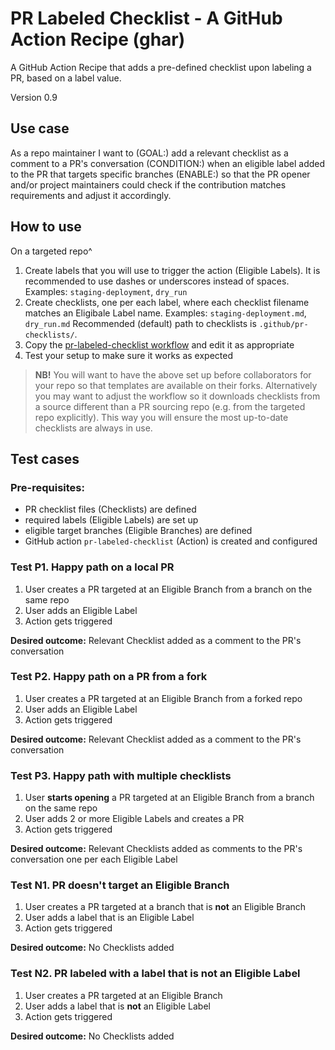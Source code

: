 # PR Labeled Checklist - A GitHub Action Recipe (ghar)

A GitHub Action Recipe that adds a pre-defined checklist
upon labeling a PR, based on a label value.

Version 0.9

## Use case

As a repo maintainer I want to 
(GOAL:) add a relevant checklist as a comment to a PR's conversation
(CONDITION:) when an eligible label added to the PR that targets specific branches
(ENABLE:) so that the PR opener and/or project maintainers
could check if the contribution matches requirements
and adjust it accordingly.

## How to use

On a targeted repo^
1. Create labels that you will use to trigger the action (Eligible Labels).
   It is recommended to use dashes or underscores instead of spaces.
   Examples: `staging-deployment`, `dry_run`
1. Create checklists, one per each label, where each checklist filename matches an Eligibale Label name.
   Examples: `staging-deployment.md`, `dry_run.md`
   Recommended (default) path to checklists is `.github/pr-checklists/`.
1. Copy the [pr-labeled-checklist workflow](.github/workflows/pr-labeled-checklist.yml) and edit it as appropriate
1. Test your setup to make sure it works as expected

> **NB!** You will want to have the above set up before collaborators for your repo
> so that templates are available on their forks. Alternatively you may want to adjust
> the workflow so it downloads checklists from a source different than a PR sourcing repo
> (e.g. from the targeted repo explicitly). This way you will ensure the most up-to-date
> checklists are always in use.

## Test cases

### Pre-requisites:
- PR checklist files (Checklists) are defined
- required labels (Eligible Labels) are set up
- eligible target branches (Eligible Branches) are defined
- GitHub action `pr-labeled-checklist` (Action) is created and configured

### Test P1. Happy path on a local PR

1. User creates a PR targeted at an Eligible Branch from a branch on the same repo
1. User adds an Eligible Label
1. Action gets triggered

**Desired outcome:** Relevant Checklist added as a comment to the PR's conversation

### Test P2. Happy path on a PR from a fork

1. User creates a PR targeted at an Eligible Branch from a forked repo
1. User adds an Eligible Label
1. Action gets triggered

**Desired outcome:** Relevant Checklist added as a comment to the PR's conversation

### Test P3. Happy path with multiple checklists

1. User **starts opening** a PR targeted at an Eligible Branch from a branch on the same repo
1. User adds 2 or more Eligible Labels and creates a PR
1. Action gets triggered

**Desired outcome:** Relevant Checklists added as comments to the PR's conversation
one per each Eligible Label

### Test N1. PR doesn't target an Eligible Branch

1. User creates a PR targeted at a branch that is **not** an Eligible Branch
1. User adds a label that is an Eligible Label
1. Action gets triggered

**Desired outcome:** No Checklists added

### Test N2. PR labeled with a label that is not an Eligible Label

1. User creates a PR targeted at an Eligible Branch
1. User adds a label that is **not** an Eligible Label
1. Action gets triggered

**Desired outcome:** No Checklists added
